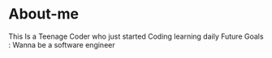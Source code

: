 # About-me
This Is a Teenage Coder who just started Coding
learning daily
Future Goals : Wanna be a software engineer
